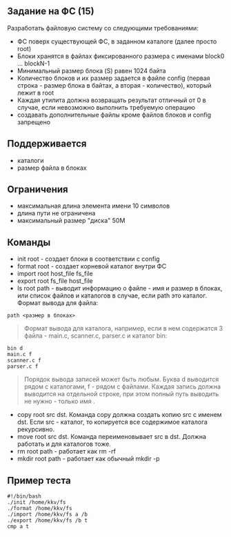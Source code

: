 ## Задание на ФС (15) ##

Разработать файловую систему со следующими требованиями:

  * ФС поверх существующей ФС, в заданном каталоге (далее просто root)
  * Блоки хранятся в файлах фиксированного размера с именами block0 ... blockN-1
  * Минимальный размер блока (S) равен 1024 байта
  * Количество блоков и их размер задается в файле config (первая строка - размер блока в байтах, а вторая - количество), который лежит в root
  * Каждая утилита должна возвращать результат отличный от 0 в случае, если невозможно выполнить требуемую операцию
  * создавать дополнительные файлы кроме файлов блоков и config запрещено

## Поддерживается ##
  * каталоги
  * размер файла в блоках

## Ограничения ##
  * максимальная длина элемента имени 10 символов
  * длина пути не ограничена
  * максимальный размер "диска" 50М

## Команды ##
  * init root - создает блоки в соответствии с config
  * format root - создает корневой каталог внутри ФС
  * import root host\_file fs\_file
  * export root fs\_file host\_file
  * ls root path - выводит информацию о файле - имя и размер в блоках, или список файлов и каталогов в случае, если path это каталог. Формат вывода для файла:
```
path <размер в блоках>
```
> Формат вывода для каталога, например, если в нем содержатся 3 файла - main.c, scanner.c, parser.c и каталог bin:
```
bin d
main.c f
scanner.c f
parser.c f
```
> Порядок вывода записей может быть любым. Буква d выводится рядом с каталогами, f - рядом с файлами. Каждая запись должна выводится на отдельной строке, при этом полный путь выводить не нужно - только имя .
  * copy root src dst. Команда copy должна создать копию src с именем dst. Если src - каталог, то копируется все содержимое каталога рекурсивно.
  * move root src dst. Команда переименовывает src в dst. Должна работать и для каталогов тоже.
  * rm root path - работает как rm -rf
  * mkdir root path - работает как обычный mkdir -p

## Пример теста ##
```
#!/bin/bash
./init /home/kkv/fs
./format /home/kkv/fs
./import /home/kkv/fs a /b
./export /home/kkv/fs /b t
cmp a t
```